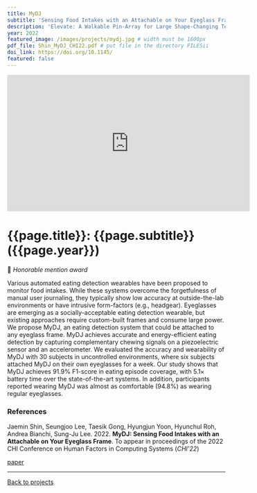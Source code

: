 ```yaml
---
title: MyDJ
subtitle: 'Sensing Food Intakes with an Attachable on Your Eyeglass Frame'
description: 'Elevate: A Walkable Pin-Array for Large Shape-Changing Terrains'
year: 2022
featured_image: /images/projects/mydj.jpg # width must be 1600px
pdf_file: Shin_MyDJ_CHI22.pdf # put file in the directory FILESii
doi_link: https://doi.org/10.1145/
featured: false
---
```


<iframe width="560" height="315" src="https://www.youtube.com/embed/77XNl39QoEE" frameborder="0" allow="accelerometer; autoplay; clipboard-write; encrypted-media; gyroscope; picture-in-picture" allowfullscreen></iframe>

<!-- DO NOT CHANGE MANUALLY -->

# {{page.title}}: {{page.subtitle}} ({{page.year}})

🏅 _Honorable mention award_

Various automated eating detection wearables have been proposed to monitor food intakes. While these systems overcome the forgetfulness of manual user journaling, they typically show low accuracy at outside-the-lab environments or have intrusive form-factors (e.g., headgear). Eyeglasses are emerging as a socially-acceptable eating detection wearable, but existing approaches require custom-built frames and consume large power. We propose MyDJ, an eating detection system that could be attached to any eyeglass frame. MyDJ achieves accurate and energy-efficient eating detection by capturing complementary chewing signals on a piezoelectric sensor and an accelerometer. We evaluated the accuracy and wearability of MyDJ with 30 subjects in uncontrolled environments, where six subjects attached MyDJ on their own eyeglasses for a week. Our study shows that MyDJ achieves 91.9% F1-score in eating episode coverage, with 5.1× battery time over the state-of-the-art systems. In addition, participants reported wearing MyDJ was almost as comfortable (94.8%) as wearing regular eyeglasses.

### References

Jaemin Shin, Seungjoo Lee, Taesik Gong, Hyungjun Yoon, Hyunchul Roh, Andrea Bianchi, Sung-Ju Lee. 2022. **MyDJ: Sensing Food Intakes with an Attachable on Your Eyeglass Frame**. To appear in proceedings of the 2022 CHI Conference on Human Factors in Computing Systems (_CHI'22_)

<!-- DO NOT CHANGE MANUALLY -->

<a href="{{ site.url }}/files/{{ page.year }}/{{ page.pdf_file }}" target="_blank">paper</a>&nbsp;&nbsp;&nbsp;

<!-- <a href="{{ page.doi_link }}" target="_blank">doi</a> -->

---

<a href="/index.html" class="button button--large">Back to projects</a>
